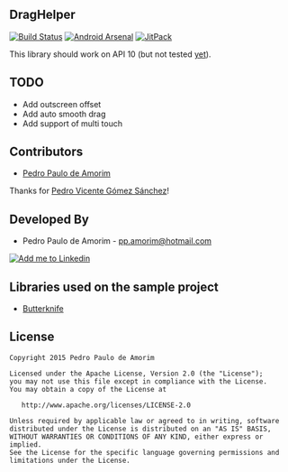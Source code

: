﻿DragHelper
----------

[![Build Status](https://api.travis-ci.org/ppamorim/DragHelper.svg?branch=master)](https://travis-ci.org/ppamorim/DragHelper)
[![Android Arsenal](https://img.shields.io/badge/Android%20Arsenal-DragHelper-brightgreen.svg?style=flat)](https://android-arsenal.com/details/1/1673)
[![JitPack](https://img.shields.io/github/release/ppamorim/DragHelper.svg?label=JitPack%20Maven)](https://jitpack.io/#ppamorim/DragHelper)

This library should work on API 10 (but not tested [yet][1337]).

TODO
----

* Add outscreen offset
* Add auto smooth drag
* Add support of multi touch

Contributors
------------

* [Pedro Paulo de Amorim][3]

Thanks for [Pedro Vicente Gómez Sánchez][4]!

Developed By
------------

* Pedro Paulo de Amorim - <pp.amorim@hotmail.com>

<a href="https://www.linkedin.com/profile/view?id=185411359">
  <img alt="Add me to Linkedin" src="http://imageshack.us/a/img41/7877/smallld.png" />
</a>

Libraries used on the sample project
------------------------------------

* [Butterknife][5]

License
-------

    Copyright 2015 Pedro Paulo de Amorim

    Licensed under the Apache License, Version 2.0 (the "License");
    you may not use this file except in compliance with the License.
    You may obtain a copy of the License at

       http://www.apache.org/licenses/LICENSE-2.0

    Unless required by applicable law or agreed to in writing, software
    distributed under the License is distributed on an "AS IS" BASIS,
    WITHOUT WARRANTIES OR CONDITIONS OF ANY KIND, either express or implied.
    See the License for the specific language governing permissions and
    limitations under the License.

[1]: http://flavienlaurent.com/blog/2013/08/28/each-navigation-drawer-hides-a-viewdraghelper/
[2]: http://blog.denevell.org/android-viewdraghelper-example-tutorial.html
[3]: https://github.com/ppamorim/
[4]: https://github.com/pedrovgs/
[5]: https://github.com/JakeWharton/butterknife
[6]: https://github.com/JakeWharton/NineOldAndroids/
[7]: https://github.com/square/picasso
[10]: ./art/dragger_new.png
[11]: https://github.com/ppamorim/Dragger/blob/master/art/app_sample_uncompressed.gif?raw=true
[12]: https://github.com/Falkirks
[13]: https://github.com/ksoichiro/Android-ObservableScrollView
[14]: https://github.com/facebook/rebound
[1337]: https://www.youtube.com/watch?v=eQyjP2O1S40
